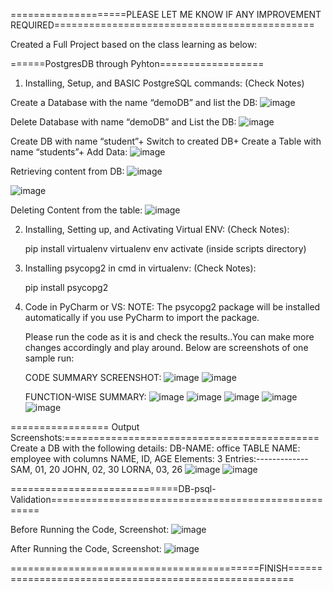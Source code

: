 ====================PLEASE LET ME KNOW IF ANY IMPROVEMENT REQUIRED=============================================

Created a Full Project based on the class learning as below:

======PostgresDB through Pyhton==================

1. Installing, Setup, and BASIC PostgreSQL commands: (Check Notes)

Create a Database with the name “demoDB” and list the DB:
![image](https://github.com/user-attachments/assets/f247e3ea-1b17-40a5-ae45-a63fb5c8f022)

Delete Database with name “demoDB” and List the DB:
![image](https://github.com/user-attachments/assets/5a11c8c4-2127-4a38-8a67-1b5e3d9ec57d)

Create DB with name “student”+ Switch to created DB+ Create a Table with name “students”+ Add Data:
![image](https://github.com/user-attachments/assets/28524ba4-8d1c-4e08-8f7b-bad3d31c74c1)

Retrieving content from DB: 
![image](https://github.com/user-attachments/assets/39f4f1fb-0acb-4c1d-ad27-55ee4909ed04)

![image](https://github.com/user-attachments/assets/b8f2bf8c-fd29-4b71-9bd7-5332a97f6b8e)

Deleting Content from the table: 
![image](https://github.com/user-attachments/assets/e523c6f5-7028-4e3c-b041-837c933be72c)

2. Installing, Setting up, and Activating Virtual ENV: (Check Notes):

   pip install virtualenv
   virtualenv env
   activate (inside scripts directory)
   
3. Installing psycopg2 in cmd in virtualenv: (Check Notes):

   pip install psycopg2

4. Code in PyCharm or VS:
   NOTE: The psycopg2 package will be installed automatically if you use PyCharm to import the package.

   Please run the code as it is and check the results..You can make more changes accordingly and play around.
   Below are screenshots of one sample run:

   CODE SUMMARY SCREENSHOT:
   ![image](https://github.com/user-attachments/assets/114cee6c-e278-430a-af96-584531f3f90c)
   ![image](https://github.com/user-attachments/assets/97d5d5fb-0910-489e-b331-c79458d5eb94)

   FUNCTION-WISE SUMMARY:
   ![image](https://github.com/user-attachments/assets/187b82ee-8134-45dc-9b69-ac9437df43d9)
   ![image](https://github.com/user-attachments/assets/8e98c270-81f9-4d24-a033-ff12531f7fd0)
   ![image](https://github.com/user-attachments/assets/ab0ec05d-859b-4d0c-9db1-9ae2352c2d97)
   ![image](https://github.com/user-attachments/assets/aadd1123-c624-4aea-9667-2f5961f94e14)
   ![image](https://github.com/user-attachments/assets/466a3c5c-13a2-49db-90ec-a49a3daeae47)

  ================= Output Screenshots:============================================
   Create a DB with the following details:
   DB-NAME: office
   TABLE NAME: employee with columns NAME, ID, AGE
   Elements: 3 Entries:------------- SAM, 01, 20
                                     JOHN, 02, 30
                                     LORNA, 03, 26
   ![image](https://github.com/user-attachments/assets/f7c0283d-b796-463c-a73c-923c97e49924)
   ![image](https://github.com/user-attachments/assets/034aa8ec-e05f-4c35-82fa-cd313baf4b7f)

=============================DB-psql-Validation====================================================

Before Running the Code, Screenshot:
![image](https://github.com/user-attachments/assets/abee3314-d06c-4563-b912-70c8e410584d)

After Running the Code, Screenshot:
![image](https://github.com/user-attachments/assets/14c56ed4-aa5a-4a70-b651-2f82803eda85)


===========================================FINISH=======================================================







   

   







